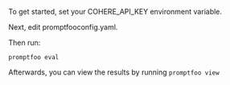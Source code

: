 To get started, set your COHERE_API_KEY environment variable.

Next, edit promptfooconfig.yaml.

Then run:
```
promptfoo eval
```

Afterwards, you can view the results by running `promptfoo view`
